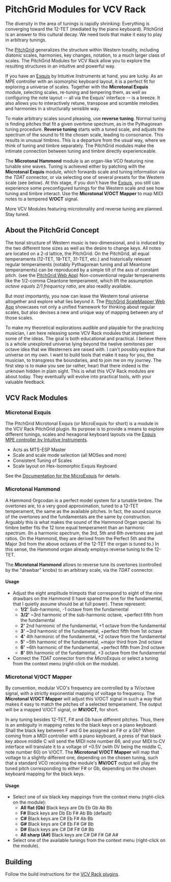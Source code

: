 # PitchGrid Modules for VCV Rack

The diversity in the area of tunings is rapidly shrinking: Everything is converging toward the 12-TET (mediated by the piano keyboard). PitchGrid is an answer to this cultural decay. We need tools that make it easy to play in arbitrary tunings.

The [PitchGrid](https://pitchgrid.io/scalemapper) generalizes the structure within Western tonality, including diatonic scales, harmonies, key changes, notation, to a much larger class of scales. The PitchGrid Modules for VCV Rack allow you to explore the resulting structures in an intuitive and powerful way.

If you have an [Exquis](https://dualo.com/exquis/?utm_source=VCVplugin) by Intuitive Instruments at hand, you are lucky. As an MPE controller with an isomorphic keyboard layout, it is a perfect fit for exploring a universe of scales. Together with the **Microtonal Exquis** module, selecting scales, re-tuning and tempering them, as well as configuring the note layout -- all via the Exquis' interface -- is a breeze. It also allows you to interactively retune, transpose and scramble melodies and harmonies in a structurally sensible way. 

To make arbitrary scales sound pleasing, use **reverse tuning**. Normal tuning is finding pitches that fit a given overtone spectrum, as in the Pythagorean tuning procedure. **Reverse tuning** starts with a tuned scale, and adjusts the spectrum of the sound to fit the chosen scale, leading to consonance. This results in unusual timbres. This is a departure from the usual way, where we think of tuning and timbre separately. The PitchGrid modules make the intimate connection between tuning and timbre directly experienceable. 

The **Microtonal Hammond** module is an organ-like VCO featuring nine tunable sine waves. Tuning is achieved either by patching with the **Microtonal Exquis** module, which forwards scale and tuning information via the _TDAT_ connector, or via selecting one of several presets for the Western scale (see below). At this stage, if you don't have the [Exquis](https://dualo.com/exquis/?utm_source=VCVplugin), you still can experience some preconfigured tunings for the Western scale and see how tuning and timbre interact. Use the **Microtonal V/OCT Mapper** to map MIDI notes to a tempered **V/OCT** signal.

More VCV Modules featuring microtonality and reverse tuning are planned. Stay tuned.

## About the PitchGrid Concept

The tonal structure of Western music is two-dimensional, and is induced by the two different tone sizes as well as the desire to change keys. All notes are located on a 2-d lattice, the PitchGrid. On the PitchGrid, all equal temperaments (12-TET, 19-TET, 31-TET, etc.) and historically relevant regular temperaments (notably Pythagorean tuning and all Meantone temperaments) can be reproduced by a simple tilt of the axis of constant pitch. (see the [PitchGrid Web App](https://pitchgrid.io/)) Non-conventional regular temperaments like the 1/2-comma Cleantone temperament, which lift the assumption *octave equals 2/1 frequency ratio*, are also readily available. 

But most importantly, you now can leave the Western tonal universe altogether and explore what lies beyond it. The [PitchGrid ScaleMapper Web App](https://pitchgrid.io/scalemapper) showcases not only a unified framework for thinking about regular scales, but also devises a new and unique way of mapping between any of those scales.

To make my theoretical explorations audible and playable for the practicing musician, I am here releasing some VCV Rack modules that implement some of the ideas. The goal is both educational and practical. I believe there is a whole unexplored universe lying beyond the twelve semitones per octave idea that we Westerners are raised with. I can't possibly explore that universe on my own. I want to build tools that make it easy for you, the musician, to transgress the boundaries, and to join me on my journey. The first step is to make you see (or rather, hear) that there indeed is the unknown hidden in plain sight. This is what this VCV Rack modules are about today. They eventually will evolve into practical tools, with your valuable feedback. 

## VCV Rack Modules

### Microtonal Exquis

The PitchGrid Microtonal Exquis (or MicroExquis for short) is a module in the VCV Rack PitchGrid plugin. Its purpose is to provide a means to explore different tunings, scales and hexagonal keyboard layouts via the [Exquis MPE controller by Intuitive Instruments](https://dualo.com/exquis/?utm_source=VCVplugin).

- Acts as MTS-ESP Master
- Scale and scale mode selection (all MOSes and more)
- Consistent Tuning of Scales
- Scale layout on Hex-Isomorphic Exquis Keyboard

See the [Documentation for the MicroExquis](docs/PitchGrid%20MicroExquis.pdf) for details.


### Microtonal Hammond

A Hammond Orgcodan is a perfect model system for a tunable timbre. The overtones are, to a very good approximation, tuned to a 12-TET temperament, the same as the available pitches. In fact, the sound source of the overtones and the fundamentals are the same by construction. Arguably this is what makes the sound of the Hammond Organ special: Its timbre better fits the 12 tone equal temperament than an harmonic spectrum. (In a harmonic spectrum, the 3rd, 5th and 6th overtones are just ratios. On the Hammond, they are derived from the Perfect 5th and the Major 3rd from the above octaves of the 12-TET the organ is tuned to.) In this sense, the Hammond organ already employs reverse tuning to the 12-TET.

The **Microtonal Hammond** allows to reverse tune its overtones (controlled by the "drawbar" knobs) to an arbitrary scale, via the _TDAT_ connector.  

#### Usage

- Adjust the eight amplitude trimpots that correspond to eight of the nine drawbars on the Hammond (I have spared the one for the fundamental, that I quietly assume should be at full power). These represent:
  - **1/2'** Sub-harmonic, -1 octave from the fundamental
  - **3/2'** ~3rd harmonic of the sub-harmonic octave, +perfect fifth from the fundamental
  - **2'** 2nd harmonic of the fundamental, +1 octave from the fundamental
  - **3'** ~3rd harmonic of the fundamental, +perfect fifth from 1st octave
  - **4'** 4th harmonic of the fundamental, +2 octave from the fundamental
  - **5'** ~5th harmonic of the fundamental, +major third from 2nd octave
  - **6'** ~6th harmonic of the fundamental, +perfect fifth from 2nd octave
  - **8'** 8th harmonic of the fundamental, +3 octave from the fundamental
- Connect the _TDAT_ connector from the _MicroExquis_ or select a tuning from the context menu (right-click on the module).
  
### Microtonal V/OCT Mapper

By convention, modular VCO's frequency are controlled by a 1V/octave signal, with a strictly exponential mapping of voltage to frequency. The **Microtonal V/OCT Mapper** will adjust this V/OCT signal in such a way that makes it easy to match the pitches of a selected temperament. The output will be a mapped V/OCT signal, or **MV/OCT**, for short.

In any tuning besides 12-TET, F# and Gb have different pitches. Thus, there is an ambiguity in mapping notes to the black keys on a piano keyboard: Shall the black key between F and G be assigned an F# or a Gb? When coming from a MIDI controller with a piano keyboard, a press of that black key above middle C will send the MIDI note number 66, and your MIDI to CV interface will translate it to a voltage of +0.5V (with 0V being the middle C, note number 60) on V/OCT. The **Microtonal V/OCT Mapper** will map that voltage to a slightly different one, depending on the chosen tuning, such that a standard VCO receiving the module's **MV/OCT** output will play the tuned pitch corresponding to either F# or Gb, depending on the chosen keyboard mapping for the black keys.

#### Usage

- Select one of six black key mappings from the context menu (right-click on the module):
  - **All flat (Gb)** Black keys are Db Eb Gb Ab Bb
  - **F#** Black keys are Db Eb F# Ab Bb (default)
  - **C#** Black keys are C# Eb F# Ab Bb
  - **G#** Black keys are C# Eb F# G# Bb
  - **D#** Black keys are C# D# F# G# Bb
  - **All sharp (A#)** Black keys are C# D# F# G# A#
- Select one of the available tunings from the context menu (right-click on the module).


## Building

Follow the build instructions for the [VCV Rack plugins](https://vcvrack.com/manual/Building#Building-Rack-plugins).
